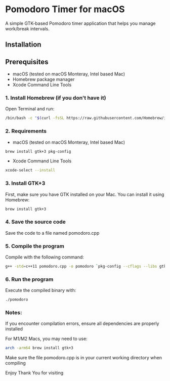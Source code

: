 # Pomodoro Timer for macOS

A simple GTK-based Pomodoro timer application that helps you manage work/break intervals.

## Installation

## Prerequisites

- macOS (tested on macOS Monteray, Intel based Mac)
- Homebrew package manager
- Xcode Command Line Tools

### 1. Install Homebrew (if you don't have it)

Open Terminal and run:
```bash
/bin/bash -c "$(curl -fsSL https://raw.githubusercontent.com/Homebrew/install/HEAD/install.sh)"
```

### 2. Requirements

- macOS (tested on macOS Monteray, Intel based Mac)
```bash
brew install gtk+3 pkg-config
```
- Xcode Command Line Tools
```bash
xcode-select --install
```

### 3. Install GTK+3

First, make sure you have GTK installed on your Mac. You can install it using Homebrew:

```bash
brew install gtk+3
```

### 4. Save the source code

Save the code to a file named pomodoro.cpp

### 5. Compile the program

Compile with the following command:

```bash
g++ -std=c++11 pomodoro.cpp -o pomodoro `pkg-config --cflags --libs gtk+-3.0`
```

### 6. Run the program

Execute the compiled binary with:

```bash
./pomodoro
```

### Notes:

If you encounter compilation errors, ensure all dependencies are properly installed

For M1/M2 Macs, you may need to use:

```bash
arch -arm64 brew install gtk+3
```

Make sure the file pomodoro.cpp is in your current working directory when compiling

Enjoy
Thank You for visiting
